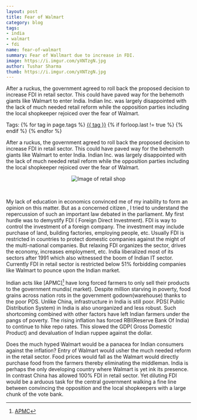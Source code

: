 ```yaml
---
layout: post
title: Fear of Walmart
category: blog
tags:
- india
- walmart
- fdi
name: fear-of-walmart
summary: Fear of Wallmart due to increase in FDI.
image: https://i.imgur.com/yXNTzgN.jpg
author: Tushar Sharma
thumb: https://i.imgur.com/yXNTzgN.jpg
---
```


After a ruckus, the government agreed to roll back the proposed decision to increase FDI in retail sector. This could have paved way for the behemoth giants like Walmart to enter India. Indian Inc. was largely disappointed with the lack of much needed retail reform while the opposition parties including the local shopkeeper rejoiced over the fear of Walmart.<!-- truncate_here -->

<p>Tags: {% for tag in page.tags %} <a class="mytag" href="/tag/{{ tag }}" title="View posts tagged with &quot;{{ tag }}&quot;">{{ tag }}</a>  {% if forloop.last != true %} {% endif %} {% endfor %} </p>

After a ruckus, the government agreed to roll back the proposed decision to increase FDI in retail sector. This could have paved way for the behemoth giants like Walmart to enter India. Indian Inc. was largely disappointed with the lack of much needed retail reform while the opposition parties including the local shopkeeper rejoiced over the fear of Walmart.

<p>
<center>
<img alt="Image of retail shop" src="https://i.imgur.com/yXNTzgN.jpg" >
</center>
</p><br>

My lack of education in economics convinced me of my inability to form an opinion on this matter. But as a concerned citizen , I tried to understand the repercussion of such an important law debated in the parliament. My first hurdle was to demystify FDI ( Foreign Direct Investment). FDI is way to control the investment of a foreign company. The investment may include purchase of land, building factories, employing people, etc. Usually FDI is restricted in countries to protect domestic companies against the might of the multi-national companies. But relaxing FDI organizes the sector, drives the economy, increases employment, etc. India liberalized most of its sectors after 1991 which also witnessed the boom of Indian IT sector. Currently FDI in retail sector is restricted below 51% forbidding companies like Walmart to pounce upon the Indian market.


Indian acts like [APMC][^apmc] have long forced farmers to only sell their products to the government mundis( market). Despite million starving in poverty, food grains across nation rots in the government godown(warehouse) thanks to the poor PDS. Unlike China, infrastructure in India is still poor. PDS( Public Distribution System) in India is also unorganized and less robust. Such shortcoming combined with other factors have left Indian farmers under the pangs of poverty. The rising inflation has forced RBI(Reserve Bank Of India) to continue to hike repo rates. This slowed the GDP( Gross Domestic Product) and devaluation of Indian ruppee against the dollar.

Does the much hyped Walmart would be a panacea for Indian consumers against the inflation? Entry of Walmart would usher the much needed reform in the retail sector. Food prices would fall as the Walmart would directly purchase food from the farmers thereby eliminating the middleman. India is perhaps the only developing country where Walmart is yet ink its presence. In contrast China has allowed 100% FDI in retail sector. Yet diluting FDI would be a arduous task for the central government walking a fine line between convincing the opposition and the local shopkeepers with a large chunk of the vote bank.

[^apmc]: [APMC](https://en.wikipedia.org/wiki/Agricultural_Produce_Market_Committee)
